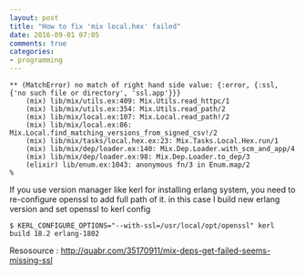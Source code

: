 ```yaml
---
layout: post
title: "How to fix 'mix local.hex' failed"
date: 2016-09-01 07:05
comments: true
categories: 
- programming
---
```


```
** (MatchError) no match of right hand side value: {:error, {:ssl, {'no such file or directory', 'ssl.app'}}}
    (mix) lib/mix/utils.ex:409: Mix.Utils.read_httpc/1
    (mix) lib/mix/utils.ex:354: Mix.Utils.read_path/2
    (mix) lib/mix/local.ex:107: Mix.Local.read_path!/2
    (mix) lib/mix/local.ex:86: Mix.Local.find_matching_versions_from_signed_csv!/2
    (mix) lib/mix/tasks/local.hex.ex:23: Mix.Tasks.Local.Hex.run/1
    (mix) lib/mix/dep/loader.ex:140: Mix.Dep.Loader.with_scm_and_app/4
    (mix) lib/mix/dep/loader.ex:98: Mix.Dep.Loader.to_dep/3
    (elixir) lib/enum.ex:1043: anonymous fn/3 in Enum.map/2
%
```
If you use version manager like kerl for installing erlang system, you need to re-configure openssl to add full path of it. in this case I build new erlang version and set openssl to kerl config

```
$ KERL_CONFIGURE_OPTIONS="--with-ssl=/usr/local/opt/openssl" kerl build 18.2 erlang-1802
```

Resosource : http://quabr.com/35170911/mix-deps-get-failed-seems-missing-ssl
